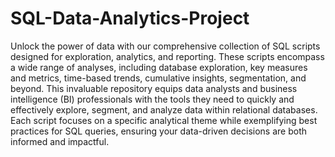 # SQL-Data-Analytics-Project
Unlock the power of data with our comprehensive collection of SQL scripts designed for exploration, analytics, and reporting. These scripts encompass a wide range of analyses, including database exploration, key measures and metrics, time-based trends, cumulative insights, segmentation, and beyond. This invaluable repository equips data analysts and business intelligence (BI) professionals with the tools they need to quickly and effectively explore, segment, and analyze data within relational databases. Each script focuses on a specific analytical theme while exemplifying best practices for SQL queries, ensuring your data-driven decisions are both informed and impactful.
